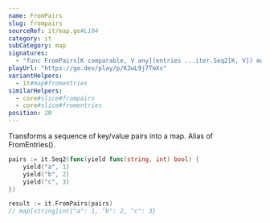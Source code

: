 ```yaml
---
name: FromPairs
slug: frompairs
sourceRef: it/map.go#L104
category: it
subCategory: map
signatures:
  - "func FromPairs[K comparable, V any](entries ...iter.Seq2[K, V]) map[K]V"
playUrl: "https://go.dev/play/p/K3wL9j7TmXs" 
variantHelpers:
  - it#map#fromentries
similarHelpers:
  - core#slice#frompairs
  - core#slice#fromentries
position: 20
---
```


Transforms a sequence of key/value pairs into a map. Alias of FromEntries().

```go
pairs := it.Seq2(func(yield func(string, int) bool) {
    yield("a", 1)
    yield("b", 2)
    yield("c", 3)
})

result := it.FromPairs(pairs)
// map[string]int{"a": 1, "b": 2, "c": 3}
```
